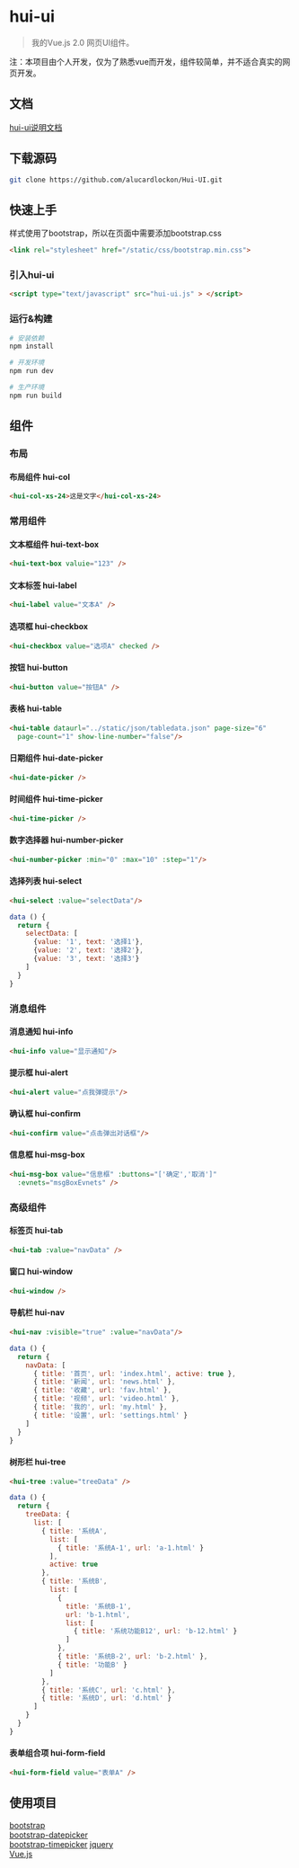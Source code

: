 # hui-ui

> 我的Vue.js 2.0 网页UI组件。

注：本项目由个人开发，仅为了熟悉vue而开发，组件较简单，并不适合真实的网页开发。  

## 文档

[hui-ui说明文档](docs/index.md)

## 下载源码

```bash
git clone https://github.com/alucardlockon/Hui-UI.git
```

## 快速上手
样式使用了bootstrap，所以在页面中需要添加bootstrap.css  

```html
<link rel="stylesheet" href="/static/css/bootstrap.min.css">
```

### 引入hui-ui

```html
<script type="text/javascript" src="hui-ui.js" > </script>  
```
### 运行&构建

``` bash
# 安装依赖
npm install

# 开发环境
npm run dev

# 生产环境
npm run build
```

## 组件
### 布局
#### 布局组件 hui-col

```html
<hui-col-xs-24>这是文字</hui-col-xs-24>
```

### 常用组件
#### 文本框组件 hui-text-box 

```html
<hui-text-box valuie="123" />
```

#### 文本标签 hui-label  

```html
<hui-label value="文本A" /> 
```

#### 选项框 hui-checkbox  

```html
<hui-checkbox value="选项A" checked />
```

#### 按钮 hui-button  

```html
<hui-button value="按钮A" />
```

#### 表格 hui-table  

```html
<hui-table dataurl="../static/json/tabledata.json" page-size="6"
  page-count="1" show-line-number="false"/>
```
  
#### 日期组件 hui-date-picker  

```html
<hui-date-picker />
```
  
#### 时间组件 hui-time-picker  

```html
<hui-time-picker />
```
  
#### 数字选择器 hui-number-picker  

```html
<hui-number-picker :min="0" :max="10" :step="1"/>
```
  
#### 选择列表 hui-select  

```html
<hui-select :value="selectData"/>
```

```javascript
data () {
  return {
    selectData: [
      {value: '1', text: '选择1'},
      {value: '2', text: '选择2'},
      {value: '3', text: '选择3'}
    ]
  }
}
```

### 消息组件
#### 消息通知 hui-info  

```html
<hui-info value="显示通知"/>
```
  
#### 提示框 hui-alert  

```html
<hui-alert value="点我弹提示"/>
```

#### 确认框 hui-confirm  

```html
<hui-confirm value="点击弹出对话框"/>
```

#### 信息框 hui-msg-box  

```html
<hui-msg-box value="信息框" :buttons="['确定','取消']"
  :evnets="msgBoxEvnets" />
```

### 高级组件
#### 标签页 hui-tab  

```html
<hui-tab :value="navData" />
```
 
#### 窗口 hui-window  

```html
<hui-window />
```

#### 导航栏 hui-nav  

```html
<hui-nav :visible="true" :value="navData"/>
```

```javascript
data () {
  return {
    navData: [
      { title: '首页', url: 'index.html', active: true },
      { title: '新闻', url: 'news.html' },
      { title: '收藏', url: 'fav.html' },
      { title: '视频', url: 'video.html' },
      { title: '我的', url: 'my.html' },
      { title: '设置', url: 'settings.html' }
    ]
  }
}
```

#### 树形栏 hui-tree  

```html
<hui-tree :value="treeData" />
```

```javascript
data () {
  return {
    treeData: {
      list: [
        { title: '系统A',
          list: [
            { title: '系统A-1', url: 'a-1.html' }
          ],
          active: true
        },
        { title: '系统B',
          list: [
            {
              title: '系统B-1',
              url: 'b-1.html',
              list: [
                { title: '系统功能B12', url: 'b-12.html' }
              ]
            },
            { title: '系统B-2', url: 'b-2.html' },
            { title: '功能B' }
          ]
        },
        { title: '系统C', url: 'c.html' },
        { title: '系统D', url: 'd.html' }
      ]
    }
  }
}
```

#### 表单组合项 hui-form-field  

```html
<hui-form-field value="表单A" />
```

## 使用项目
[bootstrap](https://github.com/twbs/bootstrap)  
[bootstrap-datepicker](https://github.com/uxsolutions/bootstrap-datepicker)   
[bootstrap-timepicker](https://github.com/jdewit/bootstrap-timepicker)
[jquery](https://github.com/jquery/jquery)  
[Vue.js](https://github.com/vuejs/vue)  
